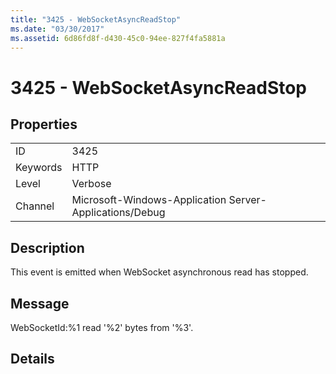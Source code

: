 ```yaml
---
title: "3425 - WebSocketAsyncReadStop"
ms.date: "03/30/2017"
ms.assetid: 6d86fd8f-d430-45c0-94ee-827f4fa5881a
---
```

# 3425 - WebSocketAsyncReadStop
## Properties  
  
|||  
|-|-|  
|ID|3425|  
|Keywords|HTTP|  
|Level|Verbose|  
|Channel|Microsoft-Windows-Application Server-Applications/Debug|  
  
## Description  
 This event is emitted when WebSocket asynchronous read has stopped.  
  
## Message  
 WebSocketId:%1 read '%2' bytes from '%3'.  
  
## Details
